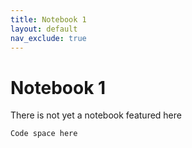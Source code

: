 ```yaml
---
title: Notebook 1
layout: default
nav_exclude: true
---
```


# Notebook 1

There is not yet a notebook featured here

```python
Code space here
```
